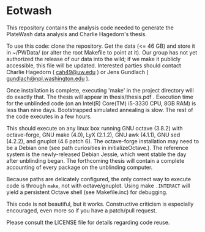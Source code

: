 Eotwash
=======

This repository contains the analysis code needed to generate the PlateWash data analysis and Charlie Hagedorn's thesis.

To use this code: clone the repository. Get the data (<= 46 GB) and store it in ~/PWData/ (or alter the root Makefile to point at it). Our group has not yet authorized the release of our data into the wild; if we make it publicly accessible, this file will be updated. Interested parties should contact Charlie Hagedorn ( cah49@uw.edu ) or Jens Gundlach ( gundlach@npl.washington.edu ).

Once installation is complete, executing 'make' in the project directory will do exactly that. The thesis will appear in thesis/thesis.pdf . Execution time for the unblinded code (on an Intel(R) Core(TM) i5-3330 CPU, 8GB RAM) is less than nine days. Bootstrapped simulated annealing is slow. The rest of the code executes in a few hours.

This should execute on any linux box running GNU octave (3.8.2) with octave-forge, GNU make (4.0), LyX (2.1.2), GNU awk (4.1.1), GNU sed (4.2.2), and gnuplot (4.6 patch 6). The octave-forge installation may need to be a Debian one (see path curiosities in initializeOctave.). The reference system is the newly-released Debian Jessie, which went stable the day after unblinding began. The forthcoming thesis will contain a complete accounting of every package on the unblinding computer.

Because paths are delicately configured, the only correct way to execute code is through `make`, not with octave/gnuplot.  Using make `.INTERACT` will yield a persistent Octave shell (see Makefile.inc) for debugging. 

This code is not beautiful, but it works. Constructive criticism is especially encouraged, even more so if you have a patch/pull request.

Please consult the LICENSE file for details regarding code reuse.
